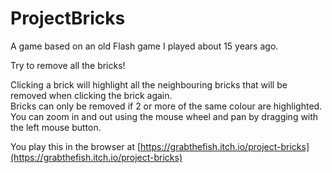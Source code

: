 # ProjectBricks

A game based on an old Flash game I played about 15 years ago.

Try to remove all the bricks!

Clicking a brick will highlight all the neighbouring bricks that will be removed when clicking the brick again.  
Bricks can only be removed if 2 or more of the same colour are highlighted.  
You can zoom in and out using the mouse wheel and pan by dragging with the left mouse button.  

You play this in the browser at [https://grabthefish.itch.io/project-bricks](https://grabthefish.itch.io/project-bricks)
